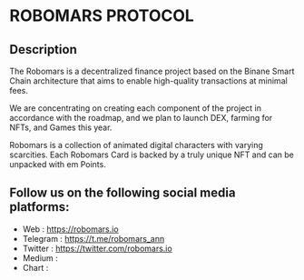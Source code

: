 # ROBOMARS PROTOCOL

## Description

The Robomars is a decentralized finance project based on the Binane Smart Chain architecture that aims to enable high-quality transactions at minimal fees.

We are concentrating on creating each component of the project in accordance with the roadmap, and we plan to launch DEX, farming for NFTs, and Games this year.

Robomars is a collection of animated digital characters with varying scarcities. Each Robomars Card is backed by a truly unique NFT and can be unpacked with em Points.


## Follow us on the following social media platforms: 

- Web : https://robomars.io
- Telegram : https://t.me/robomars_ann
- Twitter :  https://twitter.com/robomars.io
- Medium : 
- Chart : 
